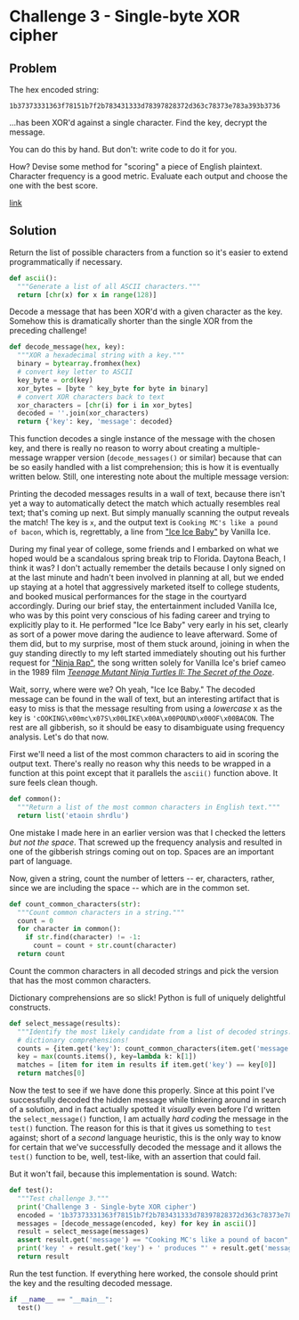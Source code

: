 # Challenge 3 - Single-byte XOR cipher

## Problem

The hex encoded string:

`1b37373331363f78151b7f2b783431333d78397828372d363c78373e783a393b3736`

...has been XOR'd against a single character. Find the key, decrypt the message.

You can do this by hand. But don't: write code to do it for you.

How? Devise some method for "scoring" a piece of English plaintext. Character frequency is a good metric. Evaluate each output and choose the one with the best score.

[link](https://cryptopals.com/sets/1/challenges/3)

## Solution

Return the list of possible characters from a function so it's easier to extend programmatically if necessary.

```python
def ascii(): 
  """Generate a list of all ASCII characters."""
  return [chr(x) for x in range(128)]
```

Decode a message that has been XOR'd with a given character as the key. Somehow this is dramatically shorter than the single XOR from the preceding challenge!

```python
def decode_message(hex, key):
  """XOR a hexadecimal string with a key."""
  binary = bytearray.fromhex(hex)
  # convert key letter to ASCII
  key_byte = ord(key)
  xor_bytes = [byte ^ key_byte for byte in binary]
  # convert XOR characters back to text
  xor_characters = [chr(i) for i in xor_bytes]
  decoded = ''.join(xor_characters)
  return {'key': key, 'message': decoded}
```

This function decodes a single instance of the message with the chosen key, and there is really no reason to worry about creating a multiple-message wrapper version (`decode_messages()` or similar) because that can be so easily handled with a list comprehension; this is how it is eventually written below. Still, one interesting note about the multiple message version:

Printing the decoded messages results in a wall of text, because there isn't yet a way to automatically detect the match which actually resembles real text; that's coming up next. But simply manually scanning the output reveals the match! The key is `x`, and the output text is `Cooking MC's like a pound of bacon`, which is, regrettably, a line from ["Ice Ice Baby"](https://www.youtube.com/watch?v=rog8ou-ZepE) by Vanilla Ice.

During my final year of college, some friends and I embarked on what we hoped would be a scandalous spring break trip to Florida. Daytona Beach, I think it was? I don't actually remember the details because I only signed on at the last minute and hadn't been involved in planning at all, but we ended up staying at a hotel that aggressively marketed itself to college students, and booked musical performances for the stage in the courtyard accordingly. During our brief stay, the entertainment included Vanilla Ice, who was by this point very conscious of his fading career and trying to explicitly play to it. He performed "Ice Ice Baby" very early in his set, clearly as sort of a power move daring the audience to leave afterward. Some of them did, but to my surprise, most of them stuck around, joining in when the guy standing directly to my left started immediately shouting out his further request for ["Ninja Rap"](https://www.youtube.com/watch?v=Vx7dt0Wscpc), the song written solely for Vanilla Ice's brief cameo in the 1989 film [*Teenage Mutant Ninja Turtles II: The Secret of the Ooze*](https://en.wikipedia.org/wiki/Teenage_Mutant_Ninja_Turtles_II:_The_Secret_of_the_Ooze).

Wait, sorry, where were we? Oh yeah, "Ice Ice Baby." The decoded message can be found in the wall of text, but an interesting artifact that is easy to miss is that the message resulting from using a *lowercase* x as the key is `'cOOKING\x00mc\x07S\x00LIKE\x00A\x00POUND\x00OF\x00BACON`. The rest are all gibberish, so it should be easy to disambiguate using frequency analysis. Let's do that now.

First we'll need a list of the most common characters to aid in scoring the output text. There's really no reason why this needs to be wrapped in a function at this point except that it parallels the `ascii()` function above. It sure feels clean though.

```python
def common():
  """Return a list of the most common characters in English text."""
  return list('etaoin shrdlu')
```
One mistake I made here in an earlier version was that I checked the letters *but not the space*. That screwed up the frequency analysis and resulted in one of the gibberish strings coming out on top. Spaces are an important part of language. 

Now, given a string, count the number of letters -- er, characters, rather, since we are including the space -- which are in the common set.

```python
def count_common_characters(str):
  """Count common characters in a string."""
  count = 0
  for character in common():
    if str.find(character) != -1:
      count = count + str.count(character)
  return count
```

Count the common characters in all decoded strings and pick the version that has the most common characters.

Dictionary comprehensions are so slick! Python is full of uniquely delightful constructs.

```python
def select_message(results):
  """Identify the most likely candidate from a list of decoded strings."""
  # dictionary comprehensions!
  counts = {item.get('key'): count_common_characters(item.get('message').lower()) for item in results}
  key = max(counts.items(), key=lambda k: k[1])
  matches = [item for item in results if item.get('key') == key[0]]
  return matches[0]
```

Now the test to see if we have done this properly. Since at this point I've successfully decoded the hidden message while tinkering around in search of a solution, and in fact actually spotted it *visually* even before I'd written the `select_message()` function, I am actually *hard coding* the message in the `test()` function. The reason for this is that it gives us something to `test` against; short of a *second* language heuristic, this is the only way to know for certain that we've successfully decoded the message and it allows the `test()` function to be, well, test-like, with an assertion that could fail.

But it won't fail, because this implementation is sound. Watch:  

```python
def test():
  """Test challenge 3."""
  print('Challenge 3 - Single-byte XOR cipher')
  encoded = '1b37373331363f78151b7f2b783431333d78397828372d363c78373e783a393b3736'
  messages = [decode_message(encoded, key) for key in ascii()]
  result = select_message(messages)
  assert result.get('message') == "Cooking MC's like a pound of bacon", 'decoded message does not match expected string'
  print('key ' + result.get('key') + ' produces "' + result.get('message') + '"')
  return result
```

Run the test function. If everything here worked, the console should print the key and the resulting decoded message.

```python
if __name__ == "__main__":
  test()
```
